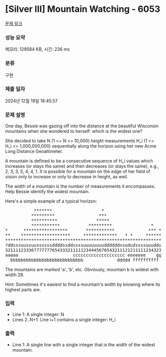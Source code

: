 # [Silver III] Mountain Watching - 6053 

[문제 링크](https://www.acmicpc.net/problem/6053) 

### 성능 요약

메모리: 129584 KB, 시간: 236 ms

### 분류

구현

### 제출 일자

2024년 12월 19일 18:45:57

### 문제 설명

<p>One day, Bessie was gazing off into the distance at the beautiful  Wisconsin mountains when she wondered to herself: which is the widest one?</p>

<p>She decided to take N (1 <= N <= 10,000) height measurements H_i (1 <= H_i <= 1,000,000,000) sequentially along the horizon using her new Acme Long Distance Geoaltimeter. </p>

<p>A mountain is defined to be a consecutive sequence of H_i values which increases (or stays the same) and then decreases (or stays the same), e.g., 2, 3, 3, 5, 4, 4, 1. It is possible for a mountain on the edge of her field of vision only to increase or only to decrease in height, as well.</p>

<p>The width of a mountain is the number of measurements it encompasses. Help Bessie identify the widest mountain.</p>

<p>Here's a simple example of a typical horizon:</p>

<pre>           *******                   *
          *********                 ***
          **********               *****
          ***********           *********               *
*      *****************       ***********             *** *
**    *******************     *************   * *     *******      *
**********************************************************************
?ddsssuussuussssssddddssddssssuuuuuuuuddddddssududssssuuudduddsssssuds
3211112333677777776543332111112344456765432111212111112343232111111211
aaaaa                     cccccccccccccccccccc eeeeeee    ggggggggg
  bbbbbbbbbbbbbbbbbbbbbbbbbbbb             ddddd ffffffffff  hhhhhhhhh</pre>

<p>The mountains are marked 'a', 'b', etc.  Obviously, mountain b is widest with width 28.</p>

<p>Hint: Sometimes it's easiest to find a mountain's width by knowing where its highest parts are.</p>

### 입력 

 <ul>
	<li>Line 1: A single integer: N</li>
	<li>Lines 2..N+1: Line i+1 contains a single integer: H_i</li>
</ul>

<p> </p>

### 출력 

 <ul>
	<li>Line 1: A single line with a single integer that is the width of the widest mountain.</li>
</ul>

<p> </p>

